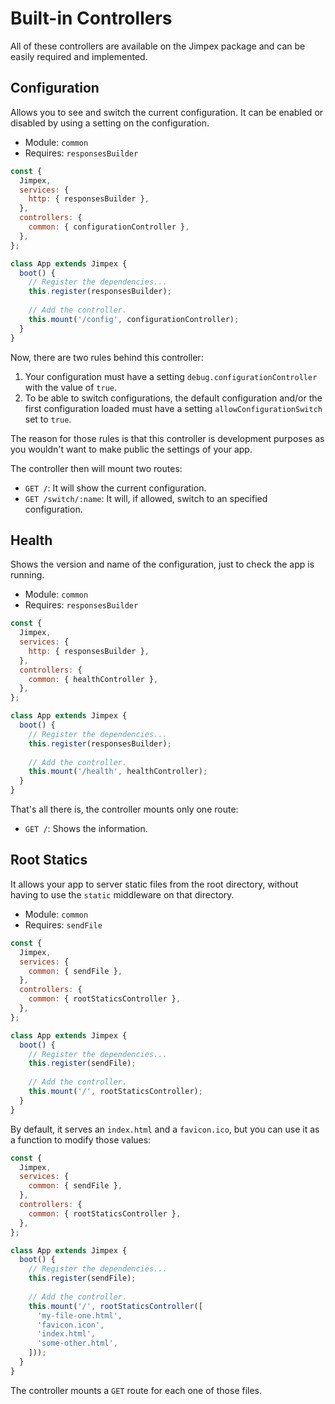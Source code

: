 # Built-in Controllers

All of these controllers are available on the Jimpex package and can be easily required and implemented.

## Configuration

Allows you to see and switch the current configuration. It can be enabled or disabled by using a setting on the configuration.

- Module: `common`
- Requires: `responsesBuilder`

```js
const {
  Jimpex,
  services: {
    http: { responsesBuilder },
  },
  controllers: {
    common: { configurationController },
  },
};

class App extends Jimpex {
  boot() {
    // Register the dependencies...
    this.register(responsesBuilder);
    
    // Add the controller.
    this.mount('/config', configurationController);
  }
}
```

Now, there are two rules behind this controller:

1. Your configuration must have a setting `debug.configurationController` with the value of `true`.
2. To be able to switch configurations, the default configuration and/or the first configuration loaded must have a setting `allowConfigurationSwitch` set to `true`.

The reason for those rules is that this controller is development purposes as you wouldn't want to make public the settings of your app.

The controller then will mount two routes:

- `GET /`: It will show the current configuration.
- `GET /switch/:name`: It will, if allowed, switch to an specified configuration.

## Health

Shows the version and name of the configuration, just to check the app is running.

- Module: `common`
- Requires: `responsesBuilder`

```js
const {
  Jimpex,
  services: {
    http: { responsesBuilder },
  },
  controllers: {
    common: { healthController },
  },
};

class App extends Jimpex {
  boot() {
    // Register the dependencies...
    this.register(responsesBuilder);
    
    // Add the controller.
    this.mount('/health', healthController);
  }
}
```

That's all there is, the controller mounts only one route:

- `GET /`: Shows the information.

## Root Statics

It allows your app to server static files from the root directory, without having to use the `static` middleware on that directory.

- Module: `common`
- Requires: `sendFile`

```js
const {
  Jimpex,
  services: {
    common: { sendFile },
  },
  controllers: {
    common: { rootStaticsController },
  },
};

class App extends Jimpex {
  boot() {
    // Register the dependencies...
    this.register(sendFile);
    
    // Add the controller.
    this.mount('/', rootStaticsController);
  }
}
```

By default, it serves an `index.html` and a `favicon.ico`, but you can use it as a function to modify those values:

```js
const {
  Jimpex,
  services: {
    common: { sendFile },
  },
  controllers: {
    common: { rootStaticsController },
  },
};

class App extends Jimpex {
  boot() {
    // Register the dependencies...
    this.register(sendFile);
    
    // Add the controller.
    this.mount('/', rootStaticsController([
      'my-file-one.html',
      'favicon.icon',
      'index.html',
      'some-other.html',
    ]));
  }
}
```

The controller mounts a `GET` route for each one of those files.
